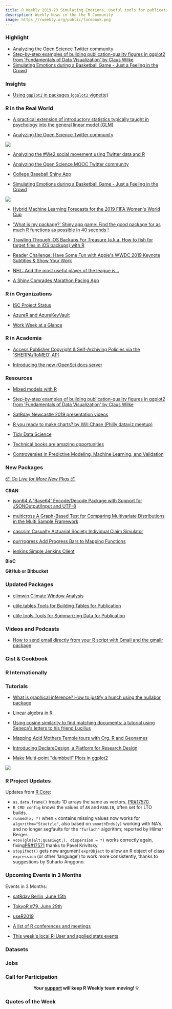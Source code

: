```yaml
---
title: R Weekly 2019-23 Simulating Emotions, Useful tools for publication
description: Weekly News in the the R Community
image: https://rweekly.org/public/facebook.png
---
```


###  Highlight

+ [Analyzing the Open Science Twitter community](https://www.dataplanes.org/notes/2019/06/03/openscience-follower-analysis)
+ [Step-by-step examples of building publication-quality figures in ggplot2 from 'Fundamentals of Data Visualization' by Claus Wilke](https://github.com/clauswilke/practical_ggplot2)
+ [Simulating Emotions during a Basketball Game - Just a Feeling in the Crowd](https://willhipson.netlify.com/post/basketball_sim/basketball_sim/)

### Insights

+ [Using `ggplot2` in packages (`ggplot2` vignette)](https://ggplot2.tidyverse.org/dev/articles/ggplot2-in-packages.html)

### R in the Real World

+ [A practical extension of introductory statistics typically taught in psychology into the general linear model (GLM)](https://ekarinpongpipat.com/practical-ext-of-intro-stats-in-psy-using-R/)

+ [Analyzing the Open Science Twitter community](https://www.dataplanes.org/notes/2019/06/03/openscience-follower-analysis)

![](https://cdn.jsdelivr.net/gh/rweekly/image@master/2019/23/ropensci-word-cloud.png)

+ [Analyzing the #We2 social movement using Twitter data and R](https://correlaid.org/blog/we2-twitter-analysis/)

+ [Analyzing the Open Science MOOC Twitter community](https://www.dataplanes.org/notes/2019/06/03/openscience-follower-analysis)

+ [College Baseball Shiny App](https://meysubb.shinyapps.io/cws-d1/)

+ [Simulating Emotions during a Basketball Game - Just a Feeling in the Crowd](https://willhipson.netlify.com/post/basketball_sim/basketball_sim/)

![](https://cdn.jsdelivr.net/gh/rweekly/image@master/2019/23/Simulating-Emotions.gif)

+ [Hybrid Machine Learning Forecasts for the 2019 FIFA Women's World Cup](https://eeecon.uibk.ac.at/~zeileis/news/fifawomen2019/)

+ ['What is my package?' Shiny app game: Find the good package for as much R functions as possible in 40 seconds !](https://gabrielledevaux.shinyapps.io/whatismypackage/)
  
+ [Trawling Through iOS Backups For Treasure (a.k.a. How to fish for target files in iOS backups) with R](https://rud.is/b/2019/06/02/trawling-through-ios-backups-for-treasure-a-k-a-how-to-fish-for-target-files-in-ios-backups-with-r/)

+ [Reader Challenge: Have Some Fun with Apple's WWDC 2019 Keynote Subtitles & Show Your Work](https://rud.is/b/2019/06/07/reader-challenge-have-some-fun-with-apples-wwdc-2019-keynote-subtitles-show-your-work/)

+ [NHL: And the most useful player of the league is...](https://www.simoncoulombe.com/2019/06/plus-minus-on-steroids/)

+ [A Shiny Comrades Marathon Pacing App](https://datawookie.netlify.com/blog/2019/06/a-shiny-comrades-marathon-pacing-app/)

###  R in Organizations

+ [ISC Project Status](https://www.r-consortium.org/blog/2019/06/04/isc-project-status)

+ [AzureR and AzureKeyVault](https://blog.revolutionanalytics.com/2019/06/azurer-and-azurekeyvault.html)

+ [Work Week at a Glance](https://blog.rstudio.com/2019/06/06/work-week-at-a-glance/)

###  R in Academia

+ [Access Publisher Copyright & Self-Archiving Policies via the 'SHERPA/RoMEO' API](https://ropensci.org/blog/2019/06/04/rromeo/)

+ [Introducing the new rOpenSci docs server](https://ropensci.org/technotes/2019/06/07/ropensci-docs/)


###  Resources

+ [Mixed models with R](https://m-clark.github.io/mixed-models-with-R/)

+ [Step-by-step examples of building publication-quality figures in ggplot2 from 'Fundamentals of Data Visualization' by Claus Wilke](https://github.com/clauswilke/practical_ggplot2)

+ [SatRday Newcastle 2019 presentation videos](https://www.youtube.com/playlist?list=PLQRHxIa9tfRtnjJ8Z97EPJOvPweHtDvAj)

+ [R you ready to make charts? by Will Chase (Philly dataviz meetup)](https://www.williamrchase.com/slides/ggplot_intro.html#1)

+ [Tidy Data Science](https://wjakethompson.com/project/tidy-ds/)

+ [Technical books are amazing opportunities](http://www.win-vector.com/blog/2019/06/technical-books-are-amazing-opportunities/)

+ [Controversies in Predictive Modeling, Machine Learning, and Validation](https://fharrell.com/talk/stratos19/)

###  New Packages

<p class="added-hostname"><a href="https://rweekly.org/live" target="_blank" class="externalLink">📦 <i>Go Live for More New Pkgs</i> 📦</a></p>

**CRAN**

+ [json64   A 'Base64' Encode/Decode Package with Support for JSONOutput/Input and UTF-8](https://cran.r-project.org/package=json64)

+ [multicross   A Graph-Based Test for Comparing Multivariate Distributions in the Multi Sample Framework](https://cran.r-project.org/package=multicross)

+ [cascsim   Casualty Actuarial Society Individual Claim Simulator](https://cran.r-project.org/package=cascsim)

+ [purrrogress   Add Progress Bars to Mapping Functions](https://cran.r-project.org/package=purrrogress)

+ [jenkins   Simple Jenkins Client](https://cran.r-project.org/package=jenkins)

**BioC**



**GitHub or Bitbucket**



### Updated Packages

+ [climwin   Climate Window Analysis](https://cran.r-project.org/package=climwin)

+ [utile.tables   Tools for Building Tables for Publication](https://cran.r-project.org/package=utile.tables)
  
+ [utile.tools   Tools for Summarizing Data for Publication](https://cran.r-project.org/package=utile.tools)

###  Videos and Podcasts

+ [How to send email directly from your R script with Gmail and the gmailr package](https://www.infoworld.com/article/3398701/how-to-send-email-from-r-and-gmail.html)


### Gist & Cookbook



### R Internationally


###  Tutorials


+ [What is graphical inference? How to justify a hunch using the nullabor package](http://www.thinkingondata.com/what-is-graphical-inference/)

+ [Linear algebra in R](https://datascienceplus.com/linear-algebra-in-r/)

+ [Using cosine similarity to find matching documents: a tutorial using Seneca's letters to his friend Lucilius](https://www.brodrigues.co/blog/2019-06-04-cosine_sim/)

+ [Mapping Acid Mothers Temple tours with Org, R and Geonames](https://www.miskatonic.org/amt/)

+ [Introducing DeclareDesign, a Platform for Research Design](https://rviews.rstudio.com/2019/06/04/introducing-declaredesign/)

+ [Make Multi-point "dumbbell" Plots in ggplot2](https://rud.is/b/2019/06/06/make-multi-point-dumbbell-plots-in-ggplot2/)
  
![](https://cdn.jsdelivr.net/gh/rweekly/image@master/2019/23/dumbbel-plot.png)

<!--<div class="post-more-begi
n></div><div class="post-more-end"></div>-->

###  R Project Updates

Updates from [R Core](http://developer.r-project.org/blosxom.cgi/R-devel/NEWS):


- `as.data.frame()` treats 1D arrays the same as vectors, <a href="https://bugs.r-project.org/bugzilla3/show_bug.cgi?id=17570">PR#17570</a>.
- `R CMD config` knows the values of `AR` and `RANLIB`, often set for LTO builds.
- `runmed(x, *)` when `x` contains missing values now works for `algorithm="Stuetzle"`, also based on `smoothEnds(y)` working with NA's, and no longer segfaults for the `"Turlach"` algorithm; reported by Hilmar Berger.
- `vcov(glm(&lt;quasi&gt;), dispersion = *)` works correctly again, fixing<a href="https://bugs.r-project.org/bugzilla3/show_bug.cgi?id=17571">PR#17571</a> thanks to Pavel Krivitsky.
- `stopifnot()` gets new argument `exprObject` to allow an R object of class `expression` (or other ‘language’) to work more consistently, thanks to suggestions by Suharto Anggono.

###  Upcoming Events in 3 Months

Events in 3 Months:

+ [satRday Berlin, June 15th](https://berlin2019.satrdays.org)

+ [TokyoR #79, June 29th](https://tokyor.connpass.com/)

+ [useR2019](http://www.user2019.fr/)

+ [A list of R conferences and meetings](https://jumpingrivers.github.io/meetingsR/events.html)

+ [This week's local R-User and applied stats events](https://community.rstudio.com/c/irl)

### Datasets


### Jobs


###  Call for Participation


<p class="hide-support added-hostname support-rweekly" style="text-align: center;font-weight: bold;">Your <a class="non-visited externalLink" href="https://www.patreon.com/rweekly" onclick="pas(this)">support</a> will keep R Weekly team moving! 💡</p>

###  Quotes of the Week

